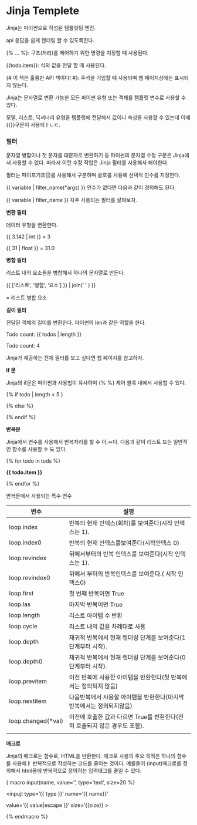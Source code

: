 # Jinja Templete

Jinja는 파이썬으로 작성된 탬플릿팅 엔진.

api 응답을 쉽게 렌더링 할 수 있도록한다.

{% … %}: 구조(처리)를 제어하기 위한 명령을 지정할 때 사용된다.

{{todo.item}}: 식의 값을 전달 할 때 사용된다.

{# 이 책은 훌륭한 API 책이다! #}: 주석을 기입할 때 사용되며 웹 페이지상에는 표시되지 않는다.

Jinja는 문자열로 변환 가능한 모든 파이썬 유형 또는 객체를 탬플릿 변수로 사용할 수 있다.

모델, 리스트, 딕셔너리 유형을 템플릿에 전달해서 값이나 속성을 사용할 수 있는데 이때 {{}}구문이 사용되ㅏㄴㄷ.

### 필터

문자열 병합이나 첫 문자를 대문자로 변환하기 등 파이썬의 문자열 수정 구문은 Jinja에서 사용할 수 없다. 따라서 이런 수정 작업은 Jinja 필터를 사용해서 해야한다.

필터는 파이프기호(|)를 사용해서 구분하며 괄호를 사용해 선택적 인수를 지정한다.

{{ variable | filter_name(*args) }} 인수가 없다면 다음과 같이 정의해도 된다.

{{ variable | filter_name }} 자주 사용되는 필터를 살펴보자.

**변환 필터**

데이터 유형을 변환한다.

{{ 3.142 | int }} = 3

{{ 31 | float }} = 31.0

**병합 필터**

리스트 내의 요소들을 병합해서 하나의 문자열로 만든다.

{{ [’리스트’, ‘병합’, ‘요소’] }} | join(’ ‘ ) }}

= 리스트 병합 요소

**길이 필터**

전달된 객체의 길이를 반환한다. 파이썬의 len과 같은 역할을 한다.

Todo count: {{ todos | length }}

Todo count: 4

Jinja가 제공하는 전체 필터를 보고 싶다면 웹 페이지를 참고하자.

**if 문**

Jinja의 if문은 파이썬과 사용법이 유사하며 {% %} 제어 블록 내에서 사용할 수 있다.

{% if todo | length < 5 }

{% else %}

{% endif %}

**반복문**

Jinja에서 변수를 사용해서 반복처리를 할 수 이;ㅆ다. 다음과 같이 리스트 또는 일반적인 함수를 사용할 수 도 있다.

{% for todo in tods %}

<b> {{ todo.item }} </b>

{% endfor %}

반복문에서 사용되는 특수 변수

| 변수               | 설명                                                         |
| ------------------ | ------------------------------------------------------------ |
| loop.index         | 반복의 현재 인덱스(회차)를 보여준다(시작 인덱스는 1).        |
| loop.index0        | 반복의 현재 인덱스를보여준다(시작인덱스 0)                   |
| loop.revindex      | 뒤에서부터의 반복 인덱스를 보여준다(시작 인덱스는 1).        |
| loop.revindex0     | 뒤에서 부터의 반복인덱스를 보여준다.( 시작 인덱스0)          |
| loop.first         | 첫 번쨰 반복이면 True                                        |
| loop.las           | 마지막 반복이면 True                                         |
| loop.length        | 리스트 아이템 수 반환                                        |
| loop.cycle         | 리스트 내의 값을 차례대로 사용                               |
| loop.depth         | 재귀적 반복에서 현재 렌더링 단계를 보여준다(1단계부터 시작). |
| loop.depth0        | 재귀적 반복에서 현재 렌더링 단계를 보여준다(0단계부터 시작). |
| loop.previtem      | 이전 반복에 사용한 아이템을 반환한다(첫 반복에서는 정의되지 않음) |
| loop.nextitem      | 다음반복에서 사용할 아이템을 반환한다(마지막 반복에서는 정의되지않음) |
| loop.changed(*val) | 이전에 호출한 값과 다르면 True를 반환한다(전혀 호출되지 않은 경우도 포함). |
|                    |                                                              |

**매크로**

Jinja의 매크로는 함수로, HTML을 반환한다. 매크로 사용의 주요 목적은 하나의 함수를 사용해ㅑ 반복적으로 작성하는 코드를 줄이는 것이다. 예를들어 (input)매크로를 정의해서 html폼에 반복적으로 정의하는 입력태그를 줄일 수 있다.

{ macro input(name, value=’’, type=’text’, size=20 %}

<div class=’form’>

<inpujt type=’{{ type }}’ name=’{{ name}}’

value=’{{ value|escape }}’ size=’{{size}} >

<div>

{% endmacro %}